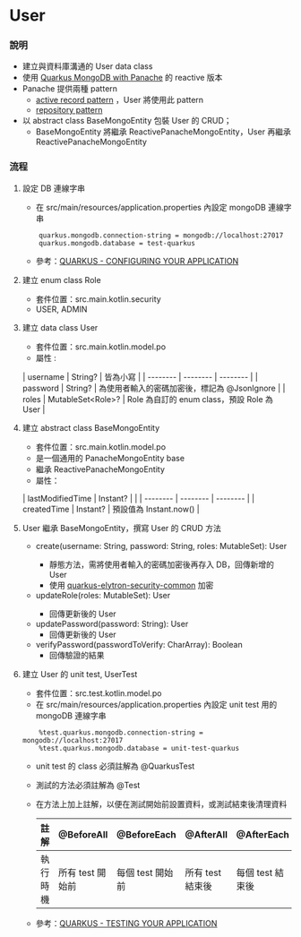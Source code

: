 # User
### 說明
* 建立與資料庫溝通的 User data class
* 使用 [Quarkus MongoDB with Panache](https://quarkus.io/guides/mongodb-panache) 的 reactive 版本
* Panache 提供兩種 pattern
   * [active record pattern](https://quarkus.io/guides/mongodb-panache#solution-1-using-the-active-record-pattern)
     ，User 將使用此 pattern
   * [repository pattern](https://quarkus.io/guides/mongodb-panache#solution-2-using-the-repository-pattern)
* 以 abstract class BaseMongoEntity 包裝 User 的 CRUD；
   * BaseMongoEntity 將繼承 ReactivePanacheMongoEntity，User 再繼承 ReactivePanacheMongoEntity

### 流程
1. 設定 DB 連線字串
   * 在 src/main/resources/application.properties 內設定 mongoDB 連線字串
    ```
        quarkus.mongodb.connection-string = mongodb://localhost:27017
        quarkus.mongodb.database = test-quarkus
    ```
   * 參考：[QUARKUS - CONFIGURING YOUR APPLICATION](https://quarkus.io/guides/config)

1. 建立 enum class Role
   * 套件位置：src.main.kotlin.security
   * USER, ADMIN

1. 建立 data class User
   * 套件位置：src.main.kotlin.model.po
   * 屬性 :

   | username     | String?     |    皆為小寫  |
       | -------- | -------- | -------- |
   | password     | String?     |  為使用者輸入的密碼加密後，標記為 @JsonIgnore  |
   | roles     | MutableSet\<Role>?     |   Role 為自訂的 enum class，預設 Role 為 User   |

1. 建立 abstract class BaseMongoEntity
   * 套件位置：src.main.kotlin.model.po
   * 是一個通用的 PanacheMongoEntity base
   * 繼承 ReactivePanacheMongoEntity
   * 屬性：

   | lastModifiedTime     | Instant?     |    |
       | -------- | -------- | -------- |
   | createdTime     | Instant?     |  預設值為 Instant.now()  |

1. User 繼承 BaseMongoEntity，撰寫 User 的 CRUD 方法
   * create(username: String, password: String, roles: MutableSet<Role>): User
      * 靜態方法，需將使用者輸入的密碼加密後再存入 DB，回傳新增的 User
      * 使用 [quarkus-elytron-security-common](https://mvnrepository.com/artifact/io.quarkus/quarkus-elytron-security-common/1.13.4.Final) 加密
   * updateRole(roles: MutableSet<Role>): User
      * 回傳更新後的 User
   * updatePassword(password: String): User
      * 回傳更新後的 User
   * verifyPassword(passwordToVerify: CharArray): Boolean
      * 回傳驗證的結果

1. 建立 User 的 unit test, UserTest
   * 套件位置：src.test.kotlin.model.po
   * 在 src/main/resources/application.properties 內設定 unit test 用的 mongoDB 連線字串
    ```
        %test.quarkus.mongodb.connection-string = mongodb://localhost:27017
        %test.quarkus.mongodb.database = unit-test-quarkus
    ```
   * unit test 的 class 必須註解為 @QuarkusTest
   * 測試的方法必須註解為 @Test
   * 在方法上加上註解，以便在測試開始前設置資料，或測試結束後清理資料
     
     | 註解   | @BeforeAll | @BeforeEach  |  @AfterAll   |  @AfterEach  |
     | -------- | -------- | -------- | -------- | -------- |
     | 執行時機  |   所有 test 開始前  |  每個 test 開始前    |  所有 test 結束後  |   每個 test 結束後     |

   * 參考：[QUARKUS - TESTING YOUR APPLICATION](https://quarkus.io/guides/getting-started-testing)